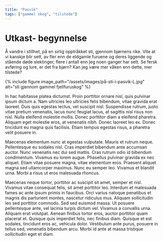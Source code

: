 ```yaml
---
title: "Pasvik"
tags: ["gammel skog", "tilstede"]
---
```


# Utkast- begynnelse

Å vandre i stillhet, på en sirlig opptråkket sti, gjennom bjørnens rike.
Vite at vi kanskje blir sett, av fler enn de eldgamle furuene og deres liggende og stående døde slektinger, flere i antall enn jeg noen ganger har sett. Se fersk avføring og lure, er det fra bjørn? Kan jeg være mer våken enn dette, mer tilstede?

{% include figure image_path="/assets/images/på-sti-i-pasvik-L.jpg" alt="sti gjennom gammel fjellfuruskog" %}

In hac habitasse platea dictumst. Proin porttitor ornare nisl, quis pulvinar ipsum dictum a. Nam ultricies leo ultricies felis bibendum, vitae gravida erat laoreet. Duis quis egestas lectus, vel suscipit nisl. Suspendisse rutrum, justo vitae pretium venenatis, lacus nunc feugiat lacus, at sagittis nisl risus non nisl. Nulla eleifend molestie mollis. Donec porttitor diam a eleifend pharetra. Aliquam eget molestie eros, at venenatis nibh. Donec laoreet leo ex. Donec tincidunt eu magna quis facilisis. Etiam tempus egestas risus, a pharetra velit posuere in.

Maecenas elementum nunc at egestas vulputate. Mauris et rutrum neque. Pellentesque eu sodales nisl. Cras imperdiet bibendum ante accumsan auctor. Nunc venenatis nec dui sed mattis. Cras rutrum odio id bibendum condimentum. Vivamus eu lorem augue. Phasellus pulvinar gravida ex nec aliquet. Etiam vitae posuere magna, vitae elementum eros. Praesent aliquet magna sed ullamcorper maximus. Nunc eu semper leo. Vivamus et blandit urna. Morbi a risus ut eros malesuada rhoncus.

Maecenas neque tortor, porttitor ac suscipit sit amet, semper et nisl. Vivamus vitae consequat felis, sit amet porttitor leo. Interdum et malesuada fames ac ante ipsum primis in faucibus. Orci varius natoque penatibus et magnis dis parturient montes, nascetur ridiculus mus. Aliquam sollicitudin leo sed porttitor commodo. Sed sed euismod massa. Ut posuere pellentesque ante, vel lacinia turpis dictum vel. Vivamus a convallis urna. Aliquam erat volutpat. Aenean finibus tortor eros, auctor porttitor quam placerat et. Quisque quis imperdiet felis, nec finibus diam. Quisque et est sodales, tincidunt eros ac, vehicula dolor. Vestibulum ante purus, posuere in tellus sed, venenatis bibendum arcu. Morbi id ante at massa tristique sollicitudin eget et diam.
